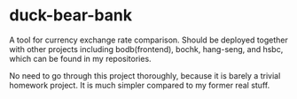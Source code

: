 # duck-bear-bank
A tool for currency exchange rate comparison. Should be deployed together with other projects including bodb(frontend), bochk, hang-seng, and hsbc, which can be found in my repositories.  

No need to go through this project thoroughly, because it is barely a trivial homework project. It is much simpler compared to my former real stuff. 
